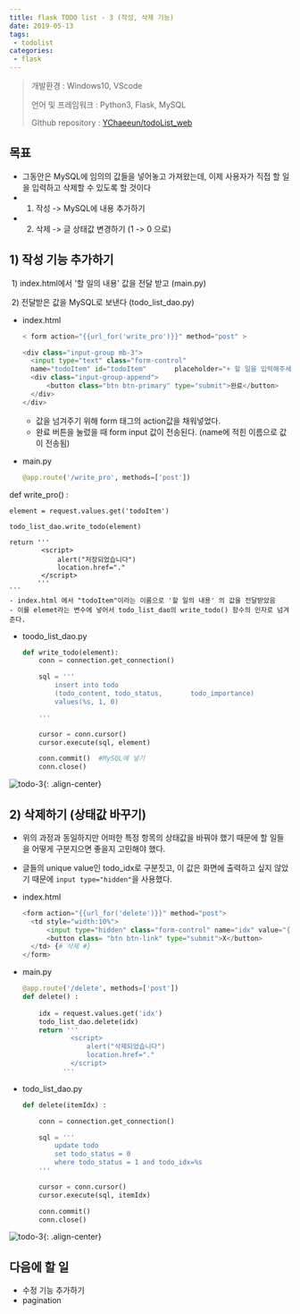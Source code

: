 ```yaml
---
title: flask TODO list - 3 (작성, 삭제 기능)
date: 2019-05-13
tags:
 - todolist
categories:
 - flask
---
```




> 개발환경 : Windows10, VScode
>
> 언어 및 프레임워크 : Python3, Flask, MySQL
>
> GIthub repository : [YChaeeun/todoList_web](<https://github.com/YChaeeun/todoList_web>)

 

## 목표

- 그동안은 MySQL에 임의의 값들을 넣어놓고 가져왔는데, 이제 사용자가 직접 할 일을 입력하고 삭제할 수 있도록 할 것이다
- 1) 작성 -> MySQL에 내용 추가하기
- 2) 삭제 -> 글 상태값 변경하기 (1 -> 0 으로)





## 1) 작성 기능 추가하기

​	1) index.html에서 '할 일의 내용' 값을 전달 받고 (main.py) 

​	2) 전달받은 값을 MySQL로 보낸다 (todo_list_dao.py)



- index.html

  ```python
  < form action="{{url_for('write_pro')}}" method="post" >
  ```

  ```python
  <div class="input-group mb-3">
  	<input type="text" class="form-control"
  	name="todoItem" id="todoItem" 		placeholder="+ 할 일을 입력해주세요" />
  	<div class="input-group-append">
  		<button class="btn btn-primary" type="submit">완료</button>
  	</div>
  </div>
  ```

  

  - 값을 넘겨주기 위해 form 태그의 action값을 채워넣었다.
  - 완료 버튼을 눌렀을 때 form input 값이 전송된다. (name에 적힌 이름으로 값이 전송됨)

- main.py	
	```python
	@app.route('/write_pro', methods=['post'])
def write_pro() :

    element = request.values.get('todoItem')

    todo_list_dao.write_todo(element)

    return '''
            <script>
                alert("저장되었습니다")
                location.href="."
            </script>
           ''' 
	```
	- index.html 에서 "todoItem"이라는 이름으로 '할 일의 내용' 의 값을 전달받았음
	- 이를 elemet라는 변수에 넣어서 todo_list_dao의 write_todo() 함수의 인자로 넘겨준다.



- toodo_list_dao.py

  ```python
  def write_todo(element):
      conn = connection.get_connection()
  
      sql = '''
          insert into todo
          (todo_content, todo_status, 		todo_importance)
          values(%s, 1, 0)
  
      '''
  
      cursor = conn.cursor()
      cursor.execute(sql, element)
  
      conn.commit()  #MySQL에 넣기
      conn.close()
  ```



![todo-3]({{site.url}}{{site.baseurl}}/assets/images/todo-3-1.png){: .align-center}





## 2) 삭제하기 (상태값 바꾸기)

- 위의 과정과 동일하지만 어떠한 특정 항목의 상태값을 바꿔야 했기 때문에 할 일들을 어떻게 구분지으면 좋을지 고민해야 했다.
- 글들의 unique value인 todo_idx로 구분짓고, 이 값은 화면에 출력하고 싶지 않았기 때문에 `input type="hidden"`을 사용했다.



- index.html

  ```python
  <form action="{{url_for('delete')}}" method="post">  
  	<td style="width:10%">
  		<input type="hidden" class="form-control" name="idx" value="{{obj.todo_idx}}">
  		<button class= "btn btn-link" type="submit">X</button>  
  	</td> {# 삭제 #}
  </form>
  ```

- main.py

  ```python
  @app.route('/delete', methods=['post'])
  def delete() :
      
      idx = request.values.get('idx')
      todo_list_dao.delete(idx)
      return '''
              <script>
                  alert("삭제되었습니다")
                  location.href="."
              </script>
        	''' 
  ```

- todo_list_dao.py

  ```python
  def delete(itemIdx) :
  
      conn = connection.get_connection()
  
      sql = '''
          update todo
          set todo_status = 0
          where todo_status = 1 and todo_idx=%s
      '''
  
      cursor = conn.cursor()
      cursor.execute(sql, itemIdx)
  
      conn.commit()
      conn.close()
  ```

  

![todo-3]({{site.url}}{{site.baseurl}}/assets/images/todo-3-2.png){: .align-center}





## 다음에 할 일

- 수정 기능 추가하기
- pagination
